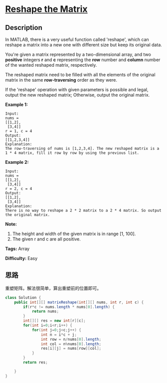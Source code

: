 # [Reshape the Matrix][title]

## Description

In MATLAB, there is a very useful function called 'reshape', which can reshape a matrix into a new one with different size but keep its original data.

You're given a matrix represented by a two-dimensional array, and two **positive** integers **r** and **c** representing the **row** number and **column** number of the wanted reshaped matrix, respectively.

The reshaped matrix need to be filled with all the elements of the original matrix in the same **row-traversing** order as they were.

If the 'reshape' operation with given parameters is possible and legal, output the new reshaped matrix; Otherwise, output the original matrix.

**Example 1:**

```
Input:
nums =
[[1,2],
 [3,4]]
r = 1, c = 4
Output:
[[1,2,3,4]]
Explanation:
The row-traversing of nums is [1,2,3,4]. The new reshaped matrix is a 1 * 4 matrix, fill it row by row by using the previous list.
```

**Example 2:**

```
Input:
nums =
[[1,2],
 [3,4]]
r = 2, c = 4
Output:
[[1,2],
 [3,4]]
Explanation:
There is no way to reshape a 2 * 2 matrix to a 2 * 4 matrix. So output the original matrix.
```

**Note:**

1. The height and width of the given matrix is in range [1, 100].
2. The given r and c are all positive.

**Tags:** Array

**Difficulty:** Easy

## 思路

重塑矩阵。解法很简单，算出重塑前的位置即可。

``` java
class Solution {
    public int[][] matrixReshape(int[][] nums, int r, int c) {
        if(r*c != nums.length * nums[0].length) {
            return nums;
        }
        int[][] res = new int[r][c];
        for(int i=0;i<r;i++) {
            for(int j=0;j<c;j++) {
                int n = i*c + j;
                int row = n/nums[0].length;
                int col = n%nums[0].length;
                res[i][j] = nums[row][col];
            }
        }
        return res;

    }
}
```



[title]: https://leetcode.com/problems/reshape-the-matrix
